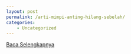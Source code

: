 ```yaml
---
layout: post
permalink: /arti-mimpi-anting-hilang-sebelah/
categories:
    - Uncategorized
---
```


[Baca Selengkapnya](/10)